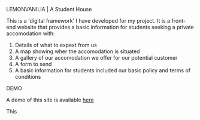 LEMONVANILIA | A Student House <br />

This is a 'digital framework' I have developed for my project. It is a front-end website that provides a basic information for students seeking a private accomodation with:

1. Details of what to expext from us
2. A map showing wher the accomodation is situated
3. A gallery of our accomodation we offer for our potential customer
4. A form to send
5. A basic information for students included our basic policy and terms of conditions

DEMO <br />

A demo of this site is available <a href="index.html">here</a>

This 

